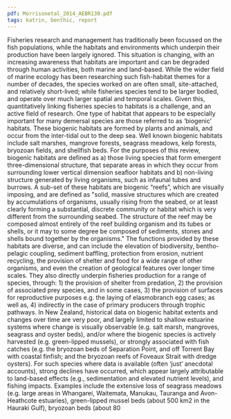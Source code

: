 ```yaml
---
pdf: Morrisonetal_2014_AEBR130.pdf
tags: katrin, benthic, report
---
```

Fisheries research and management has traditionally been focussed on the fish populations, while the
habitats and environments which underpin their production have been largely ignored. This situation
is changing, with an increasing awareness that habitats are important and can be degraded through
human activities, both marine and land-based. While the wider field of marine ecology has been
researching such fish-habitat themes for a number of decades, the species worked on are often small,
site-attached, and relatively short-lived; while fisheries species tend to be larger bodied, and operate
over much larger spatial and temporal scales. Given this, quantitatively linking fisheries species to
habitats is a challenge, and an active field of research. One type of habitat that appears to be
especially important for many demersal species are those referred to as ‘biogenic’ habitats.
These biogenic habitats are formed by plants and animals, and occur from the inter-tidal out to the
deep sea. Well known biogenic habitats include salt marshes, mangrove forests, seagrass meadows,
kelp forests, bryozoan fields, and shellfish beds. For the purposes of this review, biogenic habitats are
defined as a) those living species that form emergent three-dimensional structure, that separate areas
in which they occur from surrounding lower vertical dimension seafloor habitats and b) non-living
structure generated by living organisms, such as infaunal tubes and burrows. A sub-set of these
habitats are biogenic “reefs”, which are visually imposing, and are defined as "solid, massive
structures which are created by accumulations of organisms, usually rising from the seabed, or at least
clearly forming a substantial, discrete community or habitat which is very different from the
surrounding seabed. The structure of the reef may be composed almost entirely of the reef building
organism and its tubes or shells, or it may to some degree be composed of sediments, stones and
shells bound together by the organisms."
The functions provided by these habitats are diverse, and can include the elevation of biodiversity,
bentho-pelagic coupling, sediment baffling, protection from erosion, nutrient recycling, the provision
of shelter and food for a wide range of other organisms, and even the creation of geological features
over longer time scales. They also directly underpin fisheries production for a range of species,
through: 1) the provision of shelter from predation, 2) the provision of associated prey species, and in
some cases, 3) the provision of surfaces for reproductive purposes e.g. the laying of elasmobranch egg
cases; as well as, 4) indirectly in the case of primary producers through trophic pathways.
In New Zealand, historical data on biogenic habitat extents and changes over time are very poor, and
largely limited to shallow estuarine systems where change is visually observable (e.g. salt marsh,
mangroves, seagrass and oyster beds), and/or where the biogenic species is actively harvested (e.g.
green-lipped mussels), or strongly associated with fish catches (e.g. the bryozoan beds of Separation
Point, and off Torrent Bay with coastal finfish; and the bryozoan reefs of Foveaux Strait with dredge
oysters). For such species where data is available (often ‘just’ anecdotal accounts), strong declines
have occurred, which appear largely attributable to land-based effects (e.g., sedimentation and
elevated nutrient levels), and fishing impacts. Examples include the extensive loss of seagrass
meadows (e.g. large areas in Whangarei, Waitemata, Manukau, Tauranga and Avon-Heathcote
estuaries), green-lipped mussel beds (about 500 km2 in the Hauraki Gulf), bryozoan beds (about 80
